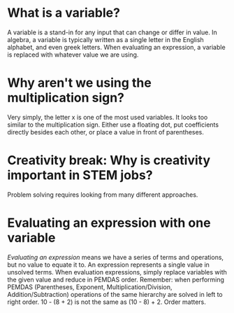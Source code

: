# What is a variable?
A variable is a stand-in for any input that can change or differ in value. In algebra, a variable is typically written as a single letter in the English alphabet, and even greek letters. When evaluating an expression, a variable is replaced with whatever value we are using.

# Why aren't we using the multiplication sign?
Very simply, the letter x is one of the most used variables. It looks too similar to the multiplication sign. Either use a floating dot, put coefficients directly besides each other, or place a value in front of parentheses.

# Creativity break: Why is creativity important in STEM jobs?
Problem solving requires looking from many different approaches.

# Evaluating an expression with one variable
*Evaluating an expression* means we have a series of terms and operations, but no value to equate it to. An expression represents a single value in unsolved terms. When evaluation expressions, simply replace variables with the given value and reduce in PEMDAS order.
Remember: when performing PEMDAS (Parentheses, Exponent, Multiplication/Division, Addition/Subtraction) operations of the same hierarchy are solved in left to right order.
10 - (8 + 2) is not the same as (10 - 8) + 2. Order matters.